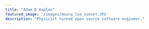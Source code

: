 ```yaml
---
title: "Adam B Kaplan"
featured_image: '/images/mouna_loa_sunset.JPG'
description: "Physicist turned open source software engineer."
---
```

